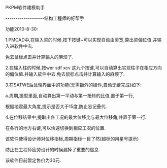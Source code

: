 PKPM软件建模助手
-------------------结构工程师的好帮手

功能2010-8-30:
1.PMCAD中,在输入梁的时候,按下按键~可以实现自动由梁宽,算出梁偏位值.并输入进软件中去.
免去鼠标点击并计算输入的麻烦了.
2.在输入柱的时候,按wer sdf xcv 这九个按键,可以自动算出实现柱子在相应方向的偏位值.并输入软件中去.免去鼠标点击并计算输入的麻烦了.

3.在SATWE后处理界面中的功能(无需额外的操作,自动无缝完成)如下:
a.周期,振型里面,自动算出第一平动与第一扭转的比值,置于第一行,
  根据地震最大角度,提示是否大于15度,防止忘记叠代.
4.在位移结果中,提取出各工况的最大位移比与最大位移角,并置于第一行.
在各行的地方右键,可以快速切换到相应工况的位置.

该软件使得设计师对位移指标,周期指标一目了然(超标的用星号提示)
防止在工程师疲劳设计的时候漏掉了重要的信息.

该软件目前暂定售价为30元.
